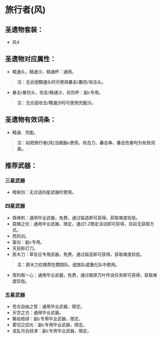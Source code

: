 # 旅行者(风)

## 圣遗物套装：
- 风4

## 圣遗物对应属性：
- 精通头，精通沙，精通杯：通用。

>**注：无合适精通头时可使用暴击/暴伤/攻击头。**
>

- 暴击/暴伤头，攻击/精通沙，风伤杯：副c专用。

>**注：无合适攻击/精通沙时可使用充能沙。**
>


## 圣遗物有效词条：
- 精通、充能。

>**注：如把旅行者(风)当做副c使用，攻击力、暴击率、暴击伤害均为有效词条。**
>


## 推荐武器：
### 三星武器
- 暗铁剑：无合适四星武器时使用。

### 四星武器
- 铁峰刺：通用毕业武器，免费，通过锻造即可获得，获取难度较低。
- 腐殖之剑：通用毕业武器，限定，通过1.2限定活动即可获得，目前无获取方式。
- 西风剑。
- 笛剑：副c专用。
- 天目影打刀。
- 原木刀：草反应专用武器，免费，通过锻造即可获得，获取难度较低。

>**注：原木刀仅推荐在燃烧队、绽放队或激化队中使用。**
>

- 笼钓瓶一心：通用毕业武器，免费，通过枫原万叶传说任务即可获得，获取难度较低。

### 五星武器
- 苍古自由之誓：通用毕业武器，限定。
- 天空之刃：通用毕业武器。
- 磐岩结绿：副c专用毕业武器，限定。
- 雾切之回光：副c专用毕业武器，限定。
- 波乱月白经津：副c专用毕业武器，限定。

